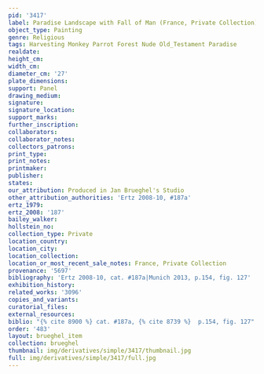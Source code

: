 ```yaml
---
pid: '3417'
label: Paradise Landscape with Fall of Man (France, Private Collection)
object_type: Painting
genre: Religious
tags: Harvesting Monkey Parrot Forest Nude Old_Testament Paradise
realdate: 
height_cm: 
width_cm: 
diameter_cm: '27'
plate_dimensions: 
support: Panel
drawing_medium: 
signature: 
signature_location: 
support_marks: 
further_inscription: 
collaborators: 
collaborator_notes: 
collectors_patrons: 
print_type: 
print_notes: 
printmaker: 
publisher: 
states: 
our_attribution: Produced in Jan Brueghel's Studio
other_attribution_authorities: 'Ertz 2008-10, #187a'
ertz_1979: 
ertz_2008: '187'
bailey_walker: 
hollstein_no: 
collection_type: Private
location_country: 
location_city: 
location_collection: 
location_or_most_recent_sale_notes: France, Private Collection
provenance: '5697'
bibliography: 'Ertz 2008-10, cat. #187a|Munich 2013, p.154, fig. 127'
exhibition_history: 
related_works: '3096'
copies_and_variants: 
curatorial_files: 
external_resources: 
biblio: "{% cite 8900 %} cat. #187a, {% cite 8739 %}  p.154, fig. 127"
order: '483'
layout: brueghel_item
collection: brueghel
thumbnail: img/derivatives/simple/3417/thumbnail.jpg
full: img/derivatives/simple/3417/full.jpg
---
```

